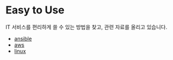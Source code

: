 # Easy to Use
IT 서비스를 편리하게 쓸 수 있는 방법을 찾고, 관련 자료를 올리고 있습니다.


- [ansible](ansible)
- [aws](aws)
- [linux](linux)

